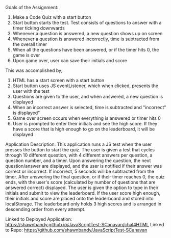 Goals of the Assignment:
1. Make a Code Quiz with a start button
2. Start button starts the test. Test consists of questions to answer with a timer ticking downwards
3. Whenever a question is answered, a new question shows up on screen 
4. Whenever a question is answered incorrectly, time is subtracted from the overall timer
5. When all the questions have been answered, or if the timer hits 0, the game is over 
6. Upon game over, user can save their initials and score

This was accomplished by; 
1. HTML has a start screen with a start button
2. Start button uses JS eventListener, which when clicked, presents the user with the test
3. Questions are given to the user, and when answered, a new question is displayed 
4. When an incorrect answer is selected, time is subtracted and "incorrect" is displayed" 
5. Game over screen occurs when everything is answered or timer hits 0
6. User is prompted to enter their initials and see the high score. If they have a score that is high enough to go on the leaderboard, it will be displayed

Application Description: This application runs a JS test when the user presses the button to start the quiz. The user is given a test that cycles through 10 different question, with 4 different answers per question, a question number, and a timer. Upon answering the question, the next question/answer are displayed, and the user is notified if their answer was correct or incorrect. If incorrect, 5 seconds will be subtracted from the timer. After answering the final question, or if their timer reaches 0, the quiz ends, with the user's score (calculated by number of questions that are answered correct) displayed. The user is given the option to type in their initials and submit to view the leaderboard. If the user score high enough, their initials and score are placed onto the leaderboard and stored into localStorage. The leaderboard only holds 3 high scores and is arranged in descending order from every attempt. 

Linked to Deployed Application: https://shawnbandy.github.io/JavaScriptTest-SCanavan/chal4HTML
Linked to Repo: https://github.com/shawnbandy/JavaScriptTest-SCanavan
